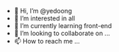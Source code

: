 - 👋 Hi, I’m @yedoong
- 👀 I’m interested in all
- 🌱 I’m currently learning front-end
- 💞️ I’m looking to collaborate on ...
- 📫 How to reach me ...

<!---
yedoong/yedoong is a ✨ special ✨ repository because its `README.md` (this file) appears on your GitHub profile.
You can click the Preview link to take a look at your changes.
--->
